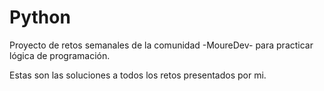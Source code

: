 # Python

Proyecto de retos semanales de la comunidad -MoureDev- para practicar lógica de programación.

Estas son las soluciones a todos los retos presentados por mi.
